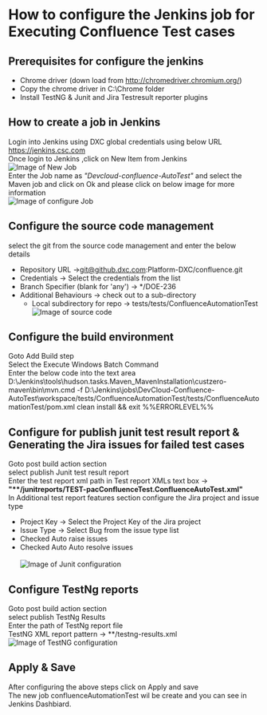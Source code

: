 # How to configure the Jenkins job for Executing Confluence Test cases
## Prerequisites for configure the jenkins
 * Chrome driver (down load from http://chromedriver.chromium.org/) <br>
 * Copy the chrome driver in C:\Chrome folder
 * Install TestNG & Junit and Jira Testresult reporter plugins 
## How to create a job in Jenkins
Login into Jenkins using DXC global credentials using below URL <br>
https://jenkins.csc.com <br>
Once login to Jenkins ,click on New Item from Jenkins <br>
![Image of New Job](https://github.dxc.com/Platform-DXC/confluence/tree/DOE-237/docs/Images/New-Item.png) <br>
Enter the Job name as _"Devcloud-confluence-AutoTest"_   and select the Maven job and click on Ok and please click on below image for more information <br>
![Image of configure Job](https://github.dxc.com/Platform-DXC/confluence/tree/DOE-237/docs/Images/New-job.png)  <br>
## Configure the source code management  <br>
select the git from the source code management and enter the below details
  * Repository URL	 ->git@github.dxc.com:Platform-DXC/confluence.git
  * Credentials -> Select the credentials from the list 
  * Branch Specifier (blank for 'any')	-> */DOE-236
  * Additional Behaviours -> check out to a sub-directory
     * Local subdirectory for repo -> tests/tests/ConfluenceAutomationTest <br>
![Image of source code](https://github.dxc.com/Platform-DXC/confluence/tree/DOE-237/docs/Images/Sourcecode.png) 
## Configure the build environment <br>
Goto Add Build step <br>
Select the Execute Windows Batch Command <br>
Enter the below code into the text area <br>
 D:\Jenkins\tools\hudson.tasks.Maven_MavenInstallation\custzero-maven\bin\mvn.cmd -f D:\Jenkins\jobs\DevCloud-Confluence-AutoTest\workspace/tests/ConfluenceAutomationTest/tests/ConfluenceAutomationTest/pom.xml clean install && exit %%ERRORLEVEL%% 
<br>
## Configure for publish junit test result report & Generating the Jira issues for failed test cases
Goto post build action section <br>
select publish Junit test result report <br>
Enter the test report xml path in Test report XMLs	text box -> <b>"**/junitreports/TEST-pacConfluenceTest.ConfluenceAutoTest.xml"</b><br>
In Additional test report features	section configure the Jira project and issue type <br>
  * Project Key	-> Select the Project Key of the Jira project
  * Issue Type -> Select Bug from the issue type list
  * Checked Auto raise issues	
  * Checked Auto Auto resolve issues	
  <br>![Image of Junit configuration](https://github.dxc.com/Platform-DXC/confluence/tree/DOE-237/docs/Images/Images/Junit.png)
## Configure TestNg reports
Goto post build action section <br>
select publish TestNg Results <br>
Enter the path of TestNg report file <br>
TestNG XML report pattern	 -> **/testng-results.xml <br>
![Image of TestNG configuration](https://github.dxc.com/Platform-DXC/confluence/tree/DOE-237/docs/Images/TestNG.png)
## Apply & Save
After configuring the above steps click on Apply and save <br>
The new job confluenceAutomationTest wil be create and you can see in Jenkins Dashbiard.

